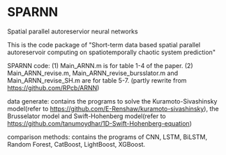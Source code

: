 # SPARNN
Spatial parallel autoreservior neural networks

This is the code package of "Short-term data based spatial parallel autoreservoir computing on spatiotemporally chaotic system prediction"

SPARNN code:
(1) Main_ARNN.m is for table 1-4 of the paper.
(2) Main_ARNN_revise.m, Main_ARNN_revise_bursslator.m and Main_ARNN_revise_SH.m are for table 5-7.
(partly rewrite from https://github.com/RPcb/ARNN)


data generate: contains the programs to solve the Kuramoto-Sivashinsky model(refer to https://github.com/E-Renshaw/kuramoto-sivashinsky), the Brusselator model and Swift-Hohenberg model(refer to https://github.com/tanumoydhar/1D-Swift-Hohenberg-equation)


comparison methods: contains the programs of CNN, LSTM, BiLSTM, Random Forest, CatBoost, LightBoost, XGBoost.

